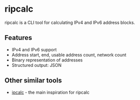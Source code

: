 # ripcalc

ripcalc is a CLI tool for calculating IPv4 and IPv6 address blocks.

## Features

- IPv4 and IPv6 support
- Address start, end, usable address count, network count
- Binary representation of addresses
- Structured output: JSON

## Other similar tools

- [ipcalc](https://github.com/kjokjo/ipcalc) - the main inspiration for ripcalc
